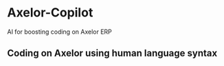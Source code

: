 # Axelor-Copilot
AI for boosting coding on Axelor ERP

## Coding on Axelor using human language syntax
